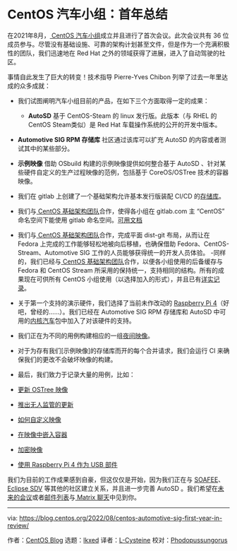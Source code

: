 [#]: subject: "CentOS Automotive SIG: First Year in Review"
[#]: via: "https://blog.centos.org/2022/08/centos-automotive-sig-first-year-in-review/"
[#]: author: "CentOS Blog https://blog.centos.org"
[#]: collector: "lkxed"
[#]: translator: "L-Cysteine"
[#]: reviewer: "Phodopussungorus"
[#]: publisher: " "
[#]: url: " "

CentOS 汽车小组：首年总结
======

在2021年8月，[ CentOS 汽车小组][1]成立并且进行了首次会议。此次会议共有 36 位成员参与。尽管没有基础设施、可靠的架构计划甚至文件，但是作为一个充满积极性的团队，我们迅速地在 Red Hat 之外的领域获得了进展，进入了自动驾驶的社区。

事情自此发生了巨大的转变！技术指导 Pierre-Yves Chibon 列举了过去一年里达成的众多成就：

- 我们试图阐明汽车小组目前的产品，在如下三个方面取得一定的成果：

  - **AutoSD** 基于 CentOS-Steam 的 linux 发行版。此版本（与 RHEL 的 CentOS Steam类似）是 Red Hat 车载操作系统的公开的开发中版本。
- **Automotive SIG RPM 存储库** 社区通过该库可以扩充 AutoSD 的内容或者测试其中的某些部分。
- **示例映像** 借助 OSbuild 构建的示例映像提供如何整合基于 AutoSD 、针对某些硬件自定义的生产过程映像的范例，包括基于 CoreOS/OSTree 技术的容器映像。

- 我们在 gitlab 上创建了一个基础架构允许基本发行版装配 CI/CD 的[存储库][2]。
- 我们与[ CentOS 基础架构团队][3]合作，使得各小组在 gitlab.com 主 “CentOS” 命名空间下能使用 gitlab 命名空间。[可用文档][4]
- 我们与[ CentOS 基础架构团队][3]合作，完成平面 dist-git 布局，从而让在 Fedora 上完成的工作能够轻松地被向后移植，也确保借助 Fedora、CentOS-Stream、Automotive SIG 工作的人员能够获得统一的开发人员体验。
-同样的，我们已经与[ CentOS 基础架构团队][3]合作，以便各小组使用的后备缓存与 Fedora 和 CentOS Stream 所采用的保持统一，支持相同的结构。所有的成果现在可供所有 CentOS 小组使用（以选择加入的形式），并且已有[详实记录][5]。
- 关于第一个支持的演示硬件，我们选择了当前未作改动的 [Raspberry Pi 4][6]（好吧，曾经的……）。我们已经在 Automotive SIG RPM 存储库和 AutoSD 中可用的[内核汽车][7]包中加入了对该硬件的支持。
- 我们正在为不同的用例构建相应的一组[夜间映像][8]。
- 对于为存有我们[示例映像]的存储库而开的每个合并请求，我们会运行 CI 来确保我们的更改不会破坏映像的构建。
- 最后，我们致力于记录大量的用例，比如：

- [更新 OSTree 映像][10]
- [推出无人监管的更新][11]
- [如何自定义映像][12]
- [在映像中嵌入容器][13]
- [加密映像][14]
- [使用 Raspberry Pi 4 作为 USB 部件][15]

我们为目前的工作成果感到自豪，但这仅仅是开始，因为我们正在与 [SOAFEE][16]、[Eclipse SDV][17] 等其他的社区建立关系，并且进一步完善 AutoSD 。我们希望在[未来的会议][18]或者[邮件列表][19]与[ Matrix 聊天][20]中见到你。

--------------------------------------------------------------------------------

via: https://blog.centos.org/2022/08/centos-automotive-sig-first-year-in-review/

作者：[CentOS Blog][a]
选题：[lkxed][b]
译者：[L-Cysteine](https://github.com/L-Cysteine)
校对：[Phodopussungorus](https://github.com/Phodopussungorus)

[a]: https://blog.centos.org
[b]: https://github.com/lkxed
[1]: https://wiki.centos.org/SpecialInterestGroup/Automotive
[2]: https://gitlab.com/CentOS/automotive
[3]: https://docs.infra.centos.org/infra/team/
[4]: https://sigs.centos.org/guide/gitlab/
[5]: https://sigs.centos.org/guide/git/
[6]: https://www.raspberrypi.com/products/raspberry-pi-4-model-b/
[7]: https://gitlab.com/CentOS/automotive/src/kernel
[8]: https://sigs.centos.org/automotive/download_images/
[9]: https://gitlab.com/CentOS/automotive/sample-images
[10]: https://sigs.centos.org/automotive/building/updating_ostree
[11]: https://sigs.centos.org/automotive/building/unattended_updates
[12]: https://sigs.centos.org/automotive/building/customize_template/
[13]: https://sigs.centos.org/automotive/building/containers/
[14]: https://sigs.centos.org/automotive/building/encryption/
[15]: https://sigs.centos.org/automotive/building/gadget/
[16]: https://soafee.io
[17]: https://sdv.eclipse.org
[18]: https://wiki.centos.org/SpecialInterestGroup/Automotive/Meetings
[19]: https://lists.centos.org/mailman/listinfo/centos-automotive-sig/
[20]: https://app.element.io/#/room/#centos-automotive-sig:fedoraproject.org
